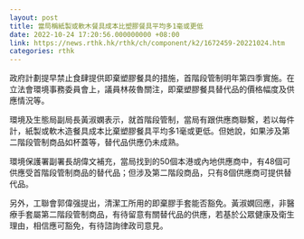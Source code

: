 ```yaml
---
layout: post
title: 當局稱紙製或軟木餐具成本比塑膠餐具平均多1毫或更低
date: 2022-10-24 17:20:56.000000000 +08:00
link: https://news.rthk.hk/rthk/ch/component/k2/1672459-20221024.htm
categories: rthk
---
```


政府計劃提早禁止食肆提供即棄塑膠餐具的措施，首階段管制明年第四季實施。在立法會環境事務委員會上，議員林莜魯關注，即棄塑膠餐具替代品的價格幅度及供應情況等。

環境及生態局副局長黃淑嫻表示，就首階段管制，當局有跟供應商聯繫，若以每件計，紙製或軟木造餐具成本比棄塑膠餐具平均多1毫或更低。但她說，如果涉及第二階段管制商品如杯蓋等，替代品供應仍未成熟。

環境保護署副署長胡偉文補充，當局找到的50個本港或內地供應商中，有48個可供應受首階段管制商品的替代品；但涉及第二階段商品，只有8個供應商可提供替代品。

另外，工聯會郭偉强提出，清潔工所用的即棄膠手套能否豁免。黃淑嫻回應，非醫療手套屬第二階段管制商品，有待留意有關替代品的供應，若基於公眾健康及衛生理由，相信應可豁免，有待諮詢律政司意見。
